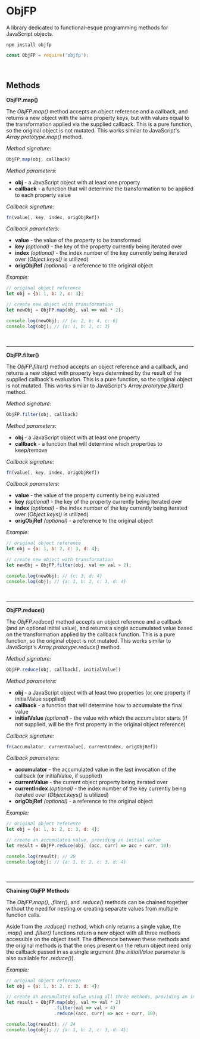 # ObjFP

A library dedicated to functional-esque programming methods for JavaScript objects.

`npm install objfp`

```javascript
const ObjFP = require('objfp');
```

&nbsp;

## Methods

**ObjFP.map()**

The *ObjFP.map()* method accepts an object reference and a callback, and returns a new object with the same property keys, but with values equal to the transformation applied via the supplied callback. This is a pure function, so the original object is not mutated. This works similar to JavaScript's *Array.prototype.map()* method. 

*Method signature:*

```javascript
ObjFP.map(obj, callback)
```

*Method parameters:*

* **obj** - a JavaScript object with at least one property
* **callback** - a function that will determine the transformation to be applied to each property value 

*Callback signature:*

```javascript
fn(value[, key, index, origObjRef])
```

*Callback parameters:*

* **value** - the value of the property to be transformed
* **key** *(optional)* - the key of the property currently being iterated over
* **index** *(optional)* - the index number of the key currently being iterated over (*Object.keys()* is utilized)
* **origObjRef** *(optional)* - a reference to the original object

*Example:*

```javascript
// original object reference
let obj = {a: 1, b: 2, c: 3};

// create new object with transformation
let newObj = ObjFP.map(obj, val => val * 2);

console.log(newObj); // {a: 2, b: 4, c: 6}
console.log(obj); // {a: 1, b: 2, c: 3}
```

&nbsp;

---

**ObjFP.filter()**

The *ObjFP.filter()* method accepts an object reference and a callback, and returns a new object with property keys determined by the result of the supplied callback's evaluation. This is a pure function, so the original object is not mutated. This works similar to JavaScript's *Array.prototype.filter()* method. 

*Method signature:*
```javascript
ObjFP.filter(obj, callback)
```

*Method parameters:*

* **obj** - a JavaScript object with at least one property
* **callback** - a function that will determine which properties to keep/remove

*Callback signature:*
```javascript
fn(value[, key, index, origObjRef])
```

*Callback parameters:*

* **value** - the value of the property currently being evaluated
* **key** *(optional)* - the key of the property currently being iterated over 
* **index** *(optional)* - the index number of the key currently being iterated over (*Object.keys()* is utilized)
* **origObjRef** *(optional)* - a reference to the original object

*Example:*

```javascript
// original object reference
let obj = {a: 1, b: 2, c: 3, d: 4};

// create new object with transformation
let newObj = ObjFP.filter(obj, val => val > 2);

console.log(newObj); // {c: 3, d: 4}
console.log(obj); // {a: 1, b: 2, c: 3, d: 4}
```

&nbsp;

---

**ObjFP.reduce()**

The *ObjFP.reduce()* method accepts an object reference and a callback (and an optional initial value), and returns a single accumulated value based on the transformation applied by the callback function. This is a pure function, so the original object is not mutated. This works similar to JavaScript's *Array.prototype.reduce()* method. 

*Method signature:*
```javascript
ObjFP.reduce(obj, callback[, initialValue])
```

*Method parameters:*

* **obj** - a JavaScript object with at least two properties (or one property if initialValue supplied)
* **callback** - a function that will determine how to accumulate the final value
* **initialValue** *(optional)* - the value with which the accumulator starts (if not supplied, will be the first property in the original object reference)

*Callback signature:*
```javascript
fn(accumulator, currentValue[, currentIndex, origObjRef])
```

*Callback parameters:*

* **accumulator** - the accumulated value in the last invocation of the callback (or initialValue, if supplied)
* **currentValue** - the current object property being iterated over
* **currentIndex** *(optional)* - the index number of the key currently being iterated over (*Object.keys()* is utilized)
* **origObjRef** *(optional)* - a reference to the original object

*Example:*

```javascript
// original object reference
let obj = {a: 1, b: 2, c: 3, d: 4};

// create an accumulated value, providing an initial value
let result = ObjFP.reduce(obj, (acc, curr) => acc + curr, 10);

console.log(result); // 20
console.log(obj); // {a: 1, b: 2, c: 3, d: 4}
```

&nbsp;

---

**Chaining ObjFP Methods**

The *ObjFP.map()*, *.filter()*, and *.reduce()* methods can be chained together without the need for nesting or creating separate values from multiple function calls.

Aside from the *.reduce()* method, which only returns a single value, the *.map()* and *.filter()* functions return a new object with all three methods accessible on the object itself. The difference between these methods and the original methods is that the ones present on the return object need only the callback passed in as a single argument (the *initialValue* parameter is also available for *.reduce()*).

*Example:*

```javascript
// original object reference
let obj = {a: 1, b: 2, c: 3, d: 4};

// create an accumulated value using all three methods, providing an initial value for the reduce() method
let result = ObjFP.map(obj, val => val * 2)
				  .filter(val => val > 4)
                  .reduce((acc, curr) => acc + curr, 10);

console.log(result); // 24
console.log(obj); // {a: 1, b: 2, c: 3, d: 4};
```

&nbsp;
